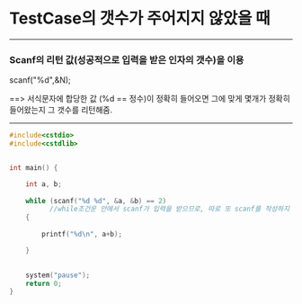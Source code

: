 # TestCase의 갯수가 주어지지 않았을 때
---------------------------------------------------------------------------------------------------

### Scanf의 리턴 값(성공적으로 입력을 받은 인자의 갯수)을 이용

scanf("%d",&N); 

==> 서식문자에 합당한 값 (%d == 정수)이  정확히 들어오면 그에 맞게 몇개가 정확히 들어왔는지 그 갯수를 리턴해줌.

---------------------------------------------------------------------------------------------------


```c
#include<cstdio>
#include<cstdlib>


int main() {

	int a, b;
	
	while (scanf("%d %d", &a, &b) == 2) 
	      //while조건문 안에서 scanf가 입력을 받으므로, 따로 또 scanf를 작성하지 않아도 된다!!
	{
		
		printf("%d\n", a+b);

	}

	
	system("pause");
	return 0;
}
```
